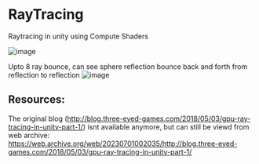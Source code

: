 # RayTracing
 Raytracing in unity using Compute Shaders

 
![image](https://github.com/BangCD/RayTracing/assets/65851704/a513369f-9a99-479f-b268-54fbd5424530)

Upto 8 ray bounce, can see sphere reflection bounce back and forth from reflection to reflection
![image](https://github.com/BangCD/RayTracing/assets/65851704/a62ee6ef-3a8c-443b-869d-fa4943162248)

## Resources: 

The original blog (http://blog.three-eyed-games.com/2018/05/03/gpu-ray-tracing-in-unity-part-1/) isnt available anymore, but can still be viewd from web archive: 
https://web.archive.org/web/20230701002035/http://blog.three-eyed-games.com/2018/05/03/gpu-ray-tracing-in-unity-part-1/

